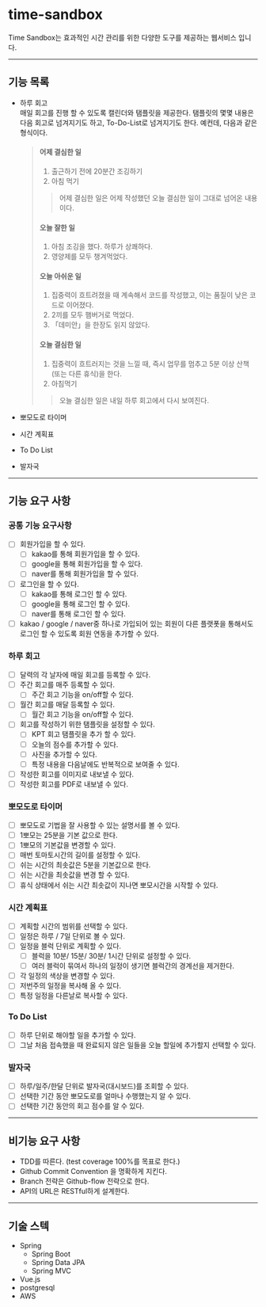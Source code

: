 # time-sandbox
 
Time Sandbox는 효과적인 시간 관리를 위한 다양한 도구를 제공하는 웹서비스 입니다.

---
## 기능 목록
 - 하루 회고  
매일 회고를 진행 할 수 있도록 캘린더와 탬플릿을 제공한다. 탬플릿의 몇몇 내용은 다음 회고로 넘겨지기도 하고, To-Do-List로 넘겨지기도 한다.
예컨데, 다음과 같은 형식이다.
    > #### 어제 결심한 일
    > 1. 출근하기 전에 20분간 조깅하기
    > 2. 아침 먹기  
    > > 어제 결심한 일은 어제 작성했던 오늘 결심한 일이 그대로 넘어온 내용이다.
    > #### 오늘 잘한 일
    > 1. 아침 조깅을 했다. 하루가 상쾌하다.
    > 2. 영양제를 모두 챙겨먹었다.
    > #### 오늘 아쉬운 일
    > 1. 집중력이 흐트려졌을 때 계속해서 코드를 작성했고, 이는 품질이 낮은 코드로 이어졌다.
    > 2. 2끼를 모두 햄버거로 먹었다.
    > 3. 「데미안」을 한장도 읽지 않았다.
    > #### 오늘 결심한 일
    > 1. 집중력이 흐트러지는 것을 느낄 때, 즉시 업무를 멈추고 5분 이상 산책(또는 다른 휴식)을 한다.
    > 2. 아침먹기
    > > 오늘 결심한 일은 내일 하루 회고에서 다시 보여진다.

 - 뽀모도로 타이머
 - 시간 계획표
 - To Do List
 - 발자국

---
## 기능 요구 사항
### 공통 기능 요구사항
- [ ] 회원가입을 할 수 있다.
  - [ ] kakao를 통해 회원가입을 할 수 있다.
  - [ ] google을 통해 회원가입을 할 수 있다.
  - [ ] naver를 통해 회원가입을 할 수 있다.
- [ ] 로그인을 할 수 있다.
  - [ ] kakao를 통해 로그인 할 수 있다.
  - [ ] google을 통해 로그인 할 수 있다.
  - [ ] naver를 통해 로그인 할 수 있다.
- [ ] kakao / google / naver중 하나로 가입되어 있는 회원이 다른 플랫폿을 통해서도 로그인 할 수 있도록 회원 연동을 추가할 수 있다.

### 하루 회고
- [ ] 달력의 각 날자에 매일 회고를 등록할 수 있다.
- [ ] 주간 회고를 매주 등록할 수 있다.
  - [ ] 주간 회고 기능을 on/off할 수 있다.
- [ ] 월간 회고를 매달 등록할 수 있다.
  - [ ] 월간 회고 기능을 on/off할 수 있다.
- [ ] 회고를 작성하기 위한 탬플릿을 설정할 수 있다.
  - [ ] KPT 회고 탬플릿을 추가 할 수 있다.
  - [ ] 오늘의 점수를 추가할 수 있다.
  - [ ] 사진을 추가할 수 있다.
  - [ ] 특정 내용을 다음날에도 반복적으로 보여줄 수 있다.
- [ ] 작성한 회고를 이미지로 내보낼 수 있다.
- [ ] 작성한 회고를 PDF로 내보낼 수 있다.

### 뽀모도로 타이머
- [ ] 뽀모도로 기법을 잘 사용할 수 있는 설명서를 볼 수 있다.
- [ ] 1뽀모는 25분을 기본 값으로 한다.
- [ ] 1뽀모의 기본값을 변경할 수 있다.
- [ ] 매번 토마토시간의 길이를 설정할 수 있다.
- [ ] 쉬는 시간의 최솟값은 5분을 기본값으로 한다.
- [ ] 쉬는 시간을 최솟값을 변경 할 수 있다.
- [ ] 휴식 상태에서 쉬는 시간 최솟값이 지나면 뽀모시간을 시작할 수 있다.

### 시간 계획표
- [ ] 계획할 시간의 범위를 선택할 수 있다.
- [ ] 일정은 하루 / 7일 단위로 볼 수 있다.
- [ ] 일정을 블럭 단위로 계획할 수 있다.
  - [ ] 블럭을 10분/ 15분/ 30분/ 1시간 단위로 설정할 수 있다.
  - [ ] 여러 블럭이 묶여서 하나의 일정이 생기면 블럭간의 경계선을 제거한다.
- [ ] 각 일정의 색상을 변경할 수 있다.
- [ ] 저번주의 일정을 복사해 올 수 있다.
- [ ] 특정 일정을 다른날로 복사할 수 있다.

### To Do List
- [ ] 하루 단위로 해야할 일을 추가할 수 있다.
- [ ] 그날 처음 접속했을 때 완료되지 않은 일들을 오늘 할일에 추가할지 선택할 수 있다.

### 발자국
- [ ] 하루/일주/한달 단위로 발자국(대시보드)를 조회할 수 있다.
- [ ] 선택한 기간 동안 뽀모도로를 얼마나 수행했는지 알 수 있다.
- [ ] 선택한 기간 동안의 회고 점수를 알 수 있다.

---
## 비기능 요구 사항
- TDD를 따른다. (test coverage 100%를 목표로 한다.)
- Github Commit Convention 을 명확하게 지킨다.
- Branch 전략은 Github-flow 전략으로 한다. 
- API의 URL은 RESTful하게 설계한다.

---
## 기술 스텍
- Spring
  - Spring Boot
  - Spring Data JPA
  - Spring MVC
- Vue.js
- postgresql
- AWS